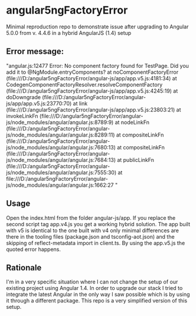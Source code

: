 # angular5ngFactoryError

Minimal reproduction repo to demonstrate issue after upgrading to Angular 5.0.0 from v. 4.4.6 in a hybrid AngularJS (1.4) setup

## Error message:
"angular.js:12477 Error: No component factory found for TestPage. Did you add it to @NgModule.entryComponents?
    at noComponentFactoryError (file:///D:/angular5ngFactoryError/angular-js/app/app.v5.js:4181:34)
    at CodegenComponentFactoryResolver.resolveComponentFactory (file:///D:/angular5ngFactoryError/angular-js/app/app.v5.js:4245:19)
    at doDowngrade (file:///D:/angular5ngFactoryError/angular-js/app/app.v5.js:23770:70)
    at link (file:///D:/angular5ngFactoryError/angular-js/app/app.v5.js:23803:21)
    at invokeLinkFn (file:///D:/angular5ngFactoryError/angular-js/node_modules/angular/angular.js:8789:9)
    at nodeLinkFn (file:///D:/angular5ngFactoryError/angular-js/node_modules/angular/angular.js:8289:11)
    at compositeLinkFn (file:///D:/angular5ngFactoryError/angular-js/node_modules/angular/angular.js:7680:13)
    at compositeLinkFn (file:///D:/angular5ngFactoryError/angular-js/node_modules/angular/angular.js:7684:13)
    at publicLinkFn (file:///D:/angular5ngFactoryError/angular-js/node_modules/angular/angular.js:7555:30)
    at file:///D:/angular5ngFactoryError/angular-js/node_modules/angular/angular.js:1662:27 <test-page>"

## Usage
    
Open the index.html from the folder angular-js/app. If you replace the second script tag app.v4.js you get a working hybrid solution. The app built with v5 is identical to the one built with v4 only minimal differences are there in the tooling files (package.json and tsconfig-aot.json) and the skipping of reflect-metadata import in client.ts. By using the app.v5.js the quoted error happens.

## Rationale

I'm in a very specific situation where I can not change the setup of our existing project using Angular 1.4. In order to upgrade our stack I tried to integrate the latest Angular in the only way I saw possible which is by using it through a different package. This repo is a very simplified version of this setup.

